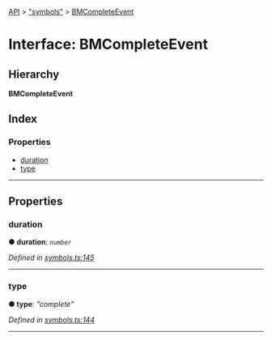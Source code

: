 [API](../README.md) > ["symbols"](../modules/_symbols_.md) > [BMCompleteEvent](../interfaces/_symbols_.bmcompleteevent.md)

# Interface: BMCompleteEvent

## Hierarchy

**BMCompleteEvent**

## Index

### Properties

* [duration](_symbols_.bmcompleteevent.md#duration)
* [type](_symbols_.bmcompleteevent.md#type)

---

## Properties

<a id="duration"></a>

###  duration

**● duration**: *`number`*

*Defined in [symbols.ts:145](https://github.com/ngx-lottie/ngx-lottie/blob/2a463f9/src/lottie/src/symbols.ts#L145)*

___
<a id="type"></a>

###  type

**● type**: *"complete"*

*Defined in [symbols.ts:144](https://github.com/ngx-lottie/ngx-lottie/blob/2a463f9/src/lottie/src/symbols.ts#L144)*

___

